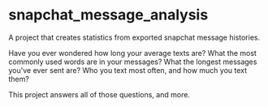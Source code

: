 # snapchat_message_analysis
A project that creates statistics from exported snapchat message histories.

Have you ever wondered how long your average texts are?
What the most commonly used words are in your messages?
What the longest messages you've ever sent are?
Who you text most often, and how much you text them?

This project answers all of those questions, and more.
